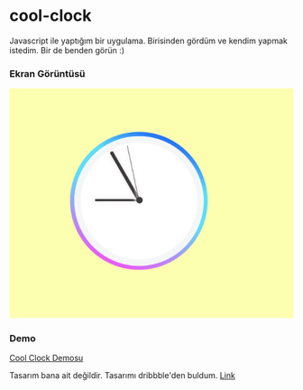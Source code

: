 # cool-clock
Javascript ile yaptığım bir uygulama. Birisinden gördüm ve kendim yapmak istedim. Bir de benden görün :)

### Ekran Görüntüsü
![Ekran Görüntüsü](https://github.com/berat/cool-clock/blob/master/assets/img/ss.png?raw=true)

### Demo
[Cool Clock Demosu](https://berat.github.io/demo/cool-clock)


Tasarım bana ait değildir. Tasarımı dribbble'den buldum. [Link](https://dribbble.com/shots/3667966-Morphing-watch-exploration-for-OS-product-design)
